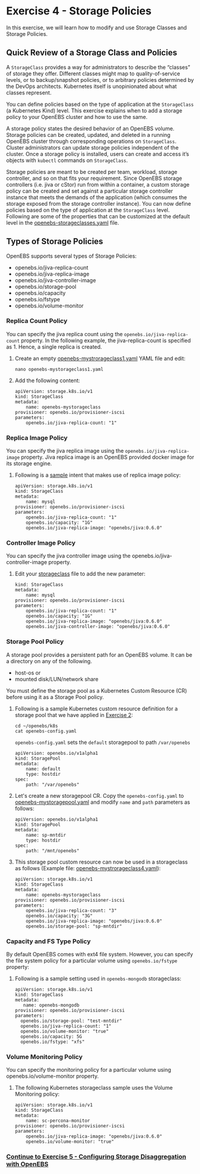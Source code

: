 # Exercise 4 - Storage Policies

In this exercise, we will learn how to modify and use Storage Classes and Storage Policies.

## Quick Review of a Storage Class and Policies

A `StorageClass` provides a way for administrators to describe the “classes” of storage they offer. Different classes might map to quality-of-service levels, or to backup/snapshot policies, or to arbitrary policies determined by the DevOps architects. Kubernetes itself is unopinionated about what classes represent. 

You can define policies based on the type of application at the `StorageClass` (a Kubernetes Kind) level. This exercise explains when to add a storage policy to your OpenEBS cluster and how to use the same.

A storage policy states the desired behavior of an OpenEBS volume. Storage policies can be created, updated, and deleted in a running OpenEBS cluster through corresponding operations on `StorageClass`. Cluster administrators can update storage policies independent of the cluster. Once a storage policy is installed, users can create and access it’s objects with `kubectl` commands on `StorageClass`.

Storage policies are meant to be created per team, workload, storage controller, and so on that fits your requirement. Since OpenEBS storage controllers (i.e. jiva or cStor) run from within a container, a custom storage policy can be created and set against a particular storage controller instance that meets the demands of the application (which consumes the storage exposed from the storage controller instance). You can now define policies based on the type of application at the `StorageClass` level. Following are some of the properties that can be customized at the default level in the [openebs-storageclasses.yaml](openebs-storageclasses.yaml) file.

## Types of Storage Policies
OpenEBS supports several types of Storage Policies:

- openebs.io/jiva-replica-count
- openebs.io/jiva-replica-image
- openebs.io/jiva-controller-image
- openebs.io/storage-pool
- openebs.io/capacity
- openebs.io/fstype
- openebs.io/volume-monitor

### Replica Count Policy

You can specify the jiva replica count using the `openebs.io/jiva-replica-count` property. In the following example, the jiva-replica-count is specified as 1. Hence, a single replica is created.

1.  Create an empty [openebs-mystrorageclass1.yaml](openebs-mystorageclass1.yaml) YAML file and edit:

    ```
    nano openebs-mystorageclass1.yaml
    ```

2.  Add the following content:
    
    ```
    apiVersion: storage.k8s.io/v1
    kind: StorageClass
    metadata:
        name: openebs-mystorageclass
    provisioner: openebs.io/provisioner-iscsi
    parameters:
        openebs.io/jiva-replica-count: "1"
    ```

### Replica Image Policy
You can specify the jiva replica image using the `openebs.io/jiva-replica-image` property.
Jiva replica image is an OpenEBS provided docker image for its storage engine.

1.  Following is a [sample](openebs-mystorageclass2.yaml) intent that makes use of replica image policy:
    
    ```
    apiVersion: storage.k8s.io/v1
    kind: StorageClass
    metadata:
        name: mysql
    provisioner: openebs.io/provisioner-iscsi
    parameters:
        openebs.io/jiva-replica-count: "1"
        openebs.io/capacity: "1G"
        openebs.io/jiva-replica-image: "openebs/jiva:0.6.0"
     ```

### Controller Image Policy
You can specify the jiva controller image using the openebs.io/jiva-controller-image property.

1.  Edit your [storageclass](openebs-mystorageclass3.yaml) file to add the new parameter:

    ```
    kind: StorageClass
    metadata:
        name: mysql
    provisioner: openebs.io/provisioner-iscsi
    parameters:
        openebs.io/jiva-replica-count: "1"
        openebs.io/capacity: "1G"
        openebs.io/jiva-replica-image: "openebs/jiva:0.6.0"
        openebs.io/jiva-controller-image: "openebs/jiva:0.6.0"
    ```

### Storage Pool Policy
A storage pool provides a persistent path for an OpenEBS volume. It can be a directory on any of the following.

- host-os or
- mounted disk/LUN/network share

You must define the storage pool as a Kubernetes Custom Resource (CR) before using it as a Storage Pool policy.

1.  Following is a sample Kubernetes custom resource definition for a storage pool that we have applied in [Exercise 2](../exercise-2/README.md):

    ```
    cd ~/openebs/k8s
    cat openebs-config.yaml
    ```
    
    `openebs-config.yaml` sets the `default` storagepool to path `/var/openebs`
    
    ```
    apiVersion: openebs.io/v1alpha1
    kind: StoragePool
    metadata:
        name: default
        type: hostdir
    spec:
        path: "/var/openebs"
    ```
    
2.  Let's create a new storagepool CR. Copy the `openebs-config.yaml` to [openebs-mystoragepool.yaml](openebs-mystoragepool.yaml) and modify `name` and `path` parameters as follows:
    
    ```
    apiVersion: openebs.io/v1alpha1
    kind: StoragePool
    metadata:
        name: sp-mntdir
        type: hostdir
    spec:
        path: "/mnt/openebs"

3.  This storage pool custom resource can now be used in a storageclass as follows (Example file: [openebs-mystrorageclass4.yaml](openebs-mystrorageclass4.yaml)):

    ```
    apiVersion: storage.k8s.io/v1
    kind: StorageClass
    metadata:
        name: openebs-mystorageclass
    provisioner: openebs.io/provisioner-iscsi
    parameters:
        openebs.io/jiva-replica-count: "3"
        openebs.io/capacity: "3G"
        openebs.io/jiva-replica-image: "openebs/jiva:0.6.0"
        openebs.io/storage-pool: "sp-mntdir"
    ```

### Capacity and FS Type Policy
By default OpenEBS comes with ext4 file system. However, you can specify the file system policy for a particular volume using `openebs.io/fstype` property:

1.  Following is a sample setting used in `openebs-mongodb` storageclass:
    
    ```
    apiVersion: storage.k8s.io/v1
    kind: StorageClass
    metadata:
       name: openebs-mongodb
    provisioner: openebs.io/provisioner-iscsi
    parameters:
      openebs.io/storage-pool: "test-mntdir"
      openebs.io/jiva-replica-count: "1"
      openebs.io/volume-monitor: "true"
      openebs.io/capacity: 5G
      openebs.io/fstype: "xfs"

### Volume Monitoring Policy
You can specify the monitoring policy for a particular volume using openebs.io/volume-monitor property.

1.  The following Kubernetes storageclass sample uses the Volume Monitoring policy:

    ```
    apiVersion: storage.k8s.io/v1
    kind: StorageClass
    metadata:
        name: sc-percona-monitor
    provisioner: openebs.io/provisioner-iscsi
    parameters:
        openebs.io/jiva-replica-image: "openebs/jiva:0.6.0"
        openebs.io/volume-monitor: "true"
    ```
   
### [Continue to Exercise 5 - Configuring Storage Disaggregation with OpenEBS](../exercise-5)
